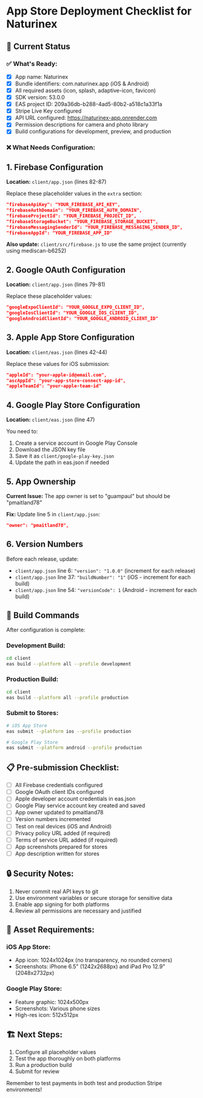 # App Store Deployment Checklist for Naturinex

## 📱 Current Status

### ✅ What's Ready:
- [x] App name: Naturinex
- [x] Bundle identifiers: com.naturinex.app (iOS & Android)
- [x] All required assets (icon, splash, adaptive-icon, favicon)
- [x] SDK version: 53.0.0
- [x] EAS project ID: 209a36db-b288-4ad5-80b2-a518c1a33f1a
- [x] Stripe Live Key configured
- [x] API URL configured: https://naturinex-app.onrender.com
- [x] Permission descriptions for camera and photo library
- [x] Build configurations for development, preview, and production

### ❌ What Needs Configuration:

## 1. Firebase Configuration

**Location:** `client/app.json` (lines 82-87)

Replace these placeholder values in the `extra` section:
```json
"firebaseApiKey": "YOUR_FIREBASE_API_KEY",
"firebaseAuthDomain": "YOUR_FIREBASE_AUTH_DOMAIN",
"firebaseProjectId": "YOUR_FIREBASE_PROJECT_ID",
"firebaseStorageBucket": "YOUR_FIREBASE_STORAGE_BUCKET",
"firebaseMessagingSenderId": "YOUR_FIREBASE_MESSAGING_SENDER_ID",
"firebaseAppId": "YOUR_FIREBASE_APP_ID"
```

**Also update:** `client/src/firebase.js` to use the same project (currently using mediscan-b6252)

## 2. Google OAuth Configuration

**Location:** `client/app.json` (lines 79-81)

Replace these placeholder values:
```json
"googleExpoClientId": "YOUR_GOOGLE_EXPO_CLIENT_ID",
"googleIosClientId": "YOUR_GOOGLE_IOS_CLIENT_ID",
"googleAndroidClientId": "YOUR_GOOGLE_ANDROID_CLIENT_ID"
```

## 3. Apple App Store Configuration

**Location:** `client/eas.json` (lines 42-44)

Replace these values for iOS submission:
```json
"appleId": "your-apple-id@email.com",
"ascAppId": "your-app-store-connect-app-id",
"appleTeamId": "your-apple-team-id"
```

## 4. Google Play Store Configuration

**Location:** `client/eas.json` (line 47)

You need to:
1. Create a service account in Google Play Console
2. Download the JSON key file
3. Save it as `client/google-play-key.json`
4. Update the path in eas.json if needed

## 5. App Ownership

**Current Issue:** The app owner is set to "guampaul" but should be "pmaitland78"

**Fix:** Update line 5 in `client/app.json`:
```json
"owner": "pmaitland78",
```

## 6. Version Numbers

Before each release, update:
- `client/app.json` line 6: `"version": "1.0.0"` (increment for each release)
- `client/app.json` line 37: `"buildNumber": "1"` (iOS - increment for each build)
- `client/app.json` line 54: `"versionCode": 1` (Android - increment for each build)

## 🚀 Build Commands

After configuration is complete:

### Development Build:
```bash
cd client
eas build --platform all --profile development
```

### Production Build:
```bash
cd client
eas build --platform all --profile production
```

### Submit to Stores:
```bash
# iOS App Store
eas submit --platform ios --profile production

# Google Play Store
eas submit --platform android --profile production
```

## 📋 Pre-submission Checklist:

- [ ] All Firebase credentials configured
- [ ] Google OAuth client IDs configured
- [ ] Apple developer account credentials in eas.json
- [ ] Google Play service account key created and saved
- [ ] App owner updated to pmaitland78
- [ ] Version numbers incremented
- [ ] Test on real devices (iOS and Android)
- [ ] Privacy policy URL added (if required)
- [ ] Terms of service URL added (if required)
- [ ] App screenshots prepared for stores
- [ ] App description written for stores

## 🔒 Security Notes:

1. Never commit real API keys to git
2. Use environment variables or secure storage for sensitive data
3. Enable app signing for both platforms
4. Review all permissions are necessary and justified

## 📱 Asset Requirements:

### iOS App Store:
- App icon: 1024x1024px (no transparency, no rounded corners)
- Screenshots: iPhone 6.5" (1242x2688px) and iPad Pro 12.9" (2048x2732px)

### Google Play Store:
- Feature graphic: 1024x500px
- Screenshots: Various phone sizes
- High-res icon: 512x512px

## 🏗️ Next Steps:

1. Configure all placeholder values
2. Test the app thoroughly on both platforms
3. Run a production build
4. Submit for review

Remember to test payments in both test and production Stripe environments!